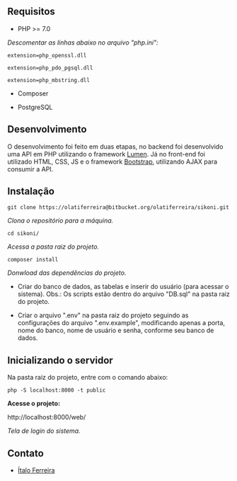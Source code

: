 ## Requisitos

* PHP >= 7.0

*Descomentar as linhas abaixo no arquivo "php.ini":*

```
extension=php_openssl.dll
```

```
extension=php_pdo_pgsql.dll
```

```
extension=php_mbstring.dll
```

* Composer

* PostgreSQL

## Desenvolvimento 

O desenvolvimento foi feito em duas etapas, no backend foi desenvolvido uma API em PHP utilizando o framework [Lumen](https://lumen.laravel.com/).
Já no front-end foi utilizado HTML, CSS, JS e o framework [Bootstrap](https://getbootstrap.com/), utilizando AJAX para consumir a API.

## Instalação

```
git clone https://olatiferreira@bitbucket.org/olatiferreira/sikoni.git
```
*Clona o repositório para a máquina.*

```
cd sikoni/
```
*Acessa a pasta raiz do projeto.*

```
composer install
```
*Donwload das dependências do projeto.*

* Criar do banco de dados, as tabelas e inserir do usuário (para acessar o sistema).
Obs.: Os scripts estão dentro do arquivo "DB.sql" na pasta raiz do projeto.

* Criar o arquivo ".env" na pasta raiz do projeto seguindo as configurações do arquivo ".env.example", modificando apenas a porta, nome do banco, nome de usuário e senha, conforme seu banco de dados.

## Inicializando o servidor

Na pasta raiz do projeto, entre com o comando abaixo:

```
php -S localhost:8000 -t public
```

**Acesse o projeto:**
  
http://localhost:8000/web/

*Tela de login do sistema.*

## Contato

* [Ítalo Ferreira](http://www.olatiferreira.com)
